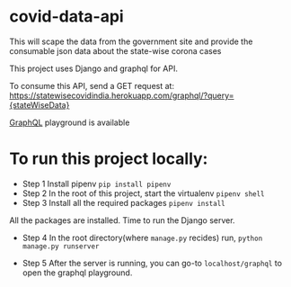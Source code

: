 # covid-data-api
This will scape the data from the government site and provide the consumable json data about the state-wise corona cases

This project uses Django and graphql for API.

To consume this API, send a GET request at:
https://statewisecovidindia.herokuapp.com/graphql/?query={stateWiseData}

[GraphQL](https://statewisecovidindia.herokuapp.com/graphql) playground is available



# To run this project locally: 
* Step 1 
Install pipenv 
`pip install pipenv` 
* Step 2 
In the root of this project, start the virtualenv
`pipenv shell`
* Step 3 
Install all the required packages
`pipenv install`

All the packages are installed. Time to run the Django server.

* Step 4
In the root directory(where `manage.py` recides) run,
`python manage.py runserver`

* Step 5
After the server is running, you can go-to 
`localhost/graphql` to open the graphql playground.
